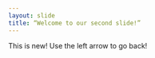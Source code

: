 ```yaml
---
layout: slide
title: “Welcome to our second slide!”
---
```

This is new!
Use the left arrow to go back!
